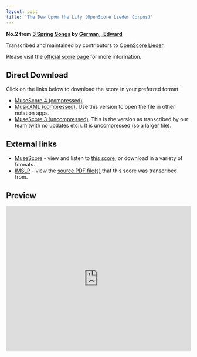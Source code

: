 ```yaml
---
layout: post
title: 'The Dew Upon the Lily (OpenScore Lieder Corpus)'
---
```


__No.2 from [3 Spring Songs](https://fourscoreandmore.org/OpenScore/German%2C_Edward/3_Spring_Songs/) by [German,_Edward](https://fourscoreandmore.org/OpenScore/German%2C_Edward)__

Transcribed and maintained by contributors to [OpenScore Lieder].

Please visit the [official score page] for more information.

[official score page]: https://musescore.com/openscore-lieder-corpus/scores/6243838
[OpenScore Lieder]: https://musescore.com/openscore-lieder-corpus

## Direct Download

Click on the links below to download the score in your preferred format:
- [MuseScore 4 (compressed)](https://fourscoreandmore.org/OpenScore/German%2C_Edward/3_Spring_Songs/2_The_Dew_Upon_the_Lily.mscz).
- [MusicXML (compressed)](https://fourscoreandmore.org/OpenScore/German%2C_Edward/3_Spring_Songs/2_The_Dew_Upon_the_Lily.mxl). Use this version to open the file in other notation apps.
- [MuseScore 3 (uncompressed)](https://raw.githubusercontent.com/OpenScore/Lieder/refs/heads/main/scores/German%2C_Edward/3_Spring_Songs/2_The_Dew_Upon_the_Lily/lc6243838.mscx). This is the version as transcribed by our team (with no updates etc.). It is uncompressed (so a larger file).

## External links

- [MuseScore] - view and listen to [this score][MuseScore], or download in a variety of formats.
- [IMSLP] - view the [source PDF file(s)][IMSLP] that this score was transcribed from.

[MuseScore]: https://musescore.com/score/6243838
[IMSLP]: https://imslp.org/wiki/Special:ReverseLookup/167819

## Preview

<iframe width="100%" height="394" src="https://musescore.com/openscore-lieder-corpus/scores/6243838/embed" frameborder="0" allowfullscreen allow="autoplay; fullscreen"></iframe>
